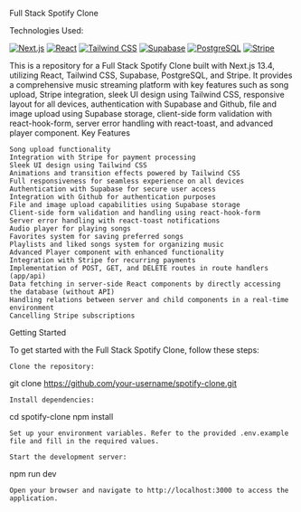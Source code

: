 Full Stack Spotify Clone

Technologies Used:

[![Next.js](https://img.shields.io/badge/-Next.js-000000?logo=next.js&logoColor=white&style=for-the-badge)](https://nextjs.org/)
[![React](https://img.shields.io/badge/-React-61DAFB?logo=react&logoColor=white&style=for-the-badge)](https://reactjs.org/)
[![Tailwind CSS](https://img.shields.io/badge/-Tailwind%20CSS-38B2AC?logo=tailwind-css&logoColor=white&style=for-the-badge)](https://tailwindcss.com/)
[![Supabase](https://img.shields.io/badge/-Supabase-003B68?logo=supabase&logoColor=white&style=for-the-badge)](https://supabase.io/)
[![PostgreSQL](https://img.shields.io/badge/-PostgreSQL-336791?logo=postgresql&logoColor=white&style=for-the-badge)](https://www.postgresql.org/)
[![Stripe](https://img.shields.io/badge/-Stripe-008CDD?logo=stripe&logoColor=white&style=for-the-badge)](https://stripe.com/)

This is a repository for a Full Stack Spotify Clone built with Next.js 13.4, utilizing React, Tailwind CSS, Supabase, PostgreSQL, and Stripe. It provides a comprehensive music streaming platform with key features such as song upload, Stripe integration, sleek UI design using Tailwind CSS, responsive layout for all devices, authentication with Supabase and Github, file and image upload using Supabase storage, client-side form validation with react-hook-form, server error handling with react-toast, and advanced player component.
Key Features

    Song upload functionality
    Integration with Stripe for payment processing
    Sleek UI design using Tailwind CSS
    Animations and transition effects powered by Tailwind CSS
    Full responsiveness for seamless experience on all devices
    Authentication with Supabase for secure user access
    Integration with Github for authentication purposes
    File and image upload capabilities using Supabase storage
    Client-side form validation and handling using react-hook-form
    Server error handling with react-toast notifications
    Audio player for playing songs
    Favorites system for saving preferred songs
    Playlists and liked songs system for organizing music
    Advanced Player component with enhanced functionality
    Integration with Stripe for recurring payments
    Implementation of POST, GET, and DELETE routes in route handlers (app/api)
    Data fetching in server-side React components by directly accessing the database (without API)
    Handling relations between server and child components in a real-time environment
    Cancelling Stripe subscriptions

Getting Started

To get started with the Full Stack Spotify Clone, follow these steps:

    Clone the repository:


git clone https://github.com/your-username/spotify-clone.git

    Install dependencies:


cd spotify-clone
npm install

    Set up your environment variables. Refer to the provided .env.example file and fill in the required values.

    Start the development server:

npm run dev

    Open your browser and navigate to http://localhost:3000 to access the application.